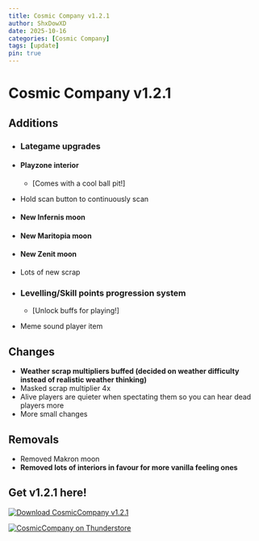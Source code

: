 ```yaml
---
title: Cosmic Company v1.2.1
author: ShxDowXD
date: 2025-10-16
categories: [Cosmic Company]
tags: [update]
pin: true
---
```

# Cosmic Company v1.2.1

## Additions
- ### **Lategame upgrades**
- #### **Playzone interior**
  - [Comes with a cool ball pit!]
    
- Hold scan button to continuously scan
- #### **New Infernis moon**
- #### **New Maritopia moon**
- #### **New Zenit moon**
- Lots of new scrap
- ### **Levelling/Skill points progression system**
    - [Unlock buffs for playing!]
- Meme sound player item
  
## Changes
- **Weather scrap multipliers buffed (decided on weather difficulty instead of realistic weather thinking)**
- Masked scrap multiplier 4x
- Alive players are quieter when spectating them so you can hear dead players more
- More small changes

## Removals
- Removed Makron moon
- **Removed lots of interiors in favour for more vanilla feeling ones**

## Get v1.2.1 here!

[![Download CosmicCompany v1.2.1](https://img.shields.io/badge/Download-v1.2.1-blue?logo=github)](https://github.com/ShxDowXD/CosmicCompany/releases/tag/v1.2.1)

[![CosmicCompany on Thunderstore](https://img.shields.io/badge/Download%20on-Thunderstore-blue?logo=thunderbird&logoColor=white)](https://thunderstore.io/c/lethal-company/p/ShxDowXD/CosmicCompany/)


